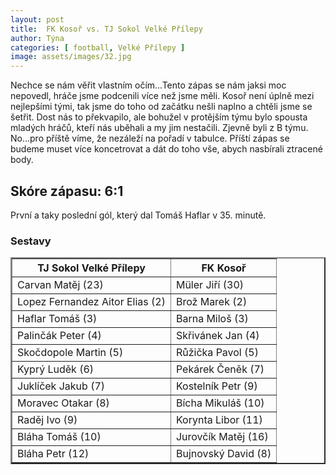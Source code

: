```yaml
---
layout: post
title:  FK Kosoř vs. TJ Sokol Velké Přílepy
author: Týna
categories: [ football, Velké Přílepy ]
image: assets/images/32.jpg
---
```


Nechce se nám věřit vlastním očím...Tento zápas se nám jaksi moc nepovedl, hráče jsme podcenili více než jsme měli. Kosoř není úplně mezi nejlepšími tými, tak jsme do toho od začátku nešli naplno a chtěli jsme se šetřit. Dost nás to překvapilo, ale bohužel v protějším týmu bylo spousta mladých hráčů, kteří nás uběhali a my jim nestačili. Zjevně byli z B týmu. No...pro příště víme, že nezáleží na pořadí v tabulce. Příští zápas se budeme muset více koncetrovat a dát do toho vše, abych nasbírali ztracené body.

## Skóre zápasu: 6:1

První a taky poslední gól, který dal Tomáš Haflar v 35. minutě.


<h3><caption>Sestavy</caption></h3>
<table border="2" cellpadding="5" cellspacing="4">
<tr><th>TJ Sokol Velké Přílepy</th><th>FK Kosoř</th></tr>
<tr><td>Carvan Matěj (23)</td><td>Müler Jiří (30)</td></tr>
<tr><td>Lopez Fernandez Aitor Elias (2)</td><td>Brož Marek (2)</td></tr>
<tr><td>Haflar Tomáš (3)</td><td>Barna Miloš (3)</td></tr>
<tr><td>Palinčák Peter (4)</td><td>Skřivánek Jan (4)</td></tr>
<tr><td>Skočdopole Martin (5)</td><td>Růžička Pavol (5)</td></tr>
<tr><td>Kyprý Luděk (6)</td><td>Pekárek Čeněk (7)</td></tr>
<tr><td>Juklíček Jakub (7)</td><td>Kostelník Petr (9)</td></tr>
<tr><td>Moravec Otakar (8)</td><td>Bícha Mikuláš (10)</td></tr>
<tr><td>Raděj Ivo (9)</td><td>Korynta Libor (11)</td></tr>
<tr><td>Bláha Tomáš (10)</td><td>Jurovčík Matěj (16)</td></tr>
<tr><td>Bláha Petr (12)</td><td>Bujnovský David (8)</td></tr>
</table>
<br>
